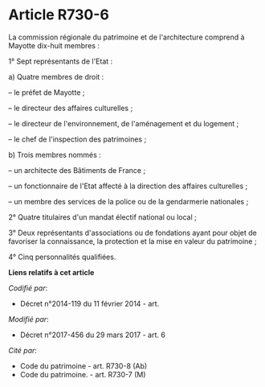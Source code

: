 # Article R730-6

La commission régionale du patrimoine et de l'architecture comprend à Mayotte dix-huit membres :

1° Sept représentants de l'Etat :

a) Quatre membres de droit :

– le préfet de Mayotte ;

– le directeur des affaires culturelles ;

– le directeur de l'environnement, de l'aménagement et du logement ;

– le chef de l'inspection des patrimoines ;

b) Trois membres nommés :

– un architecte des Bâtiments de France ;

– un fonctionnaire de l'Etat affecté à la direction des affaires culturelles ;

– un membre des services de la police ou de la gendarmerie nationales ;

2° Quatre titulaires d'un mandat électif national ou local ;

3° Deux représentants d'associations ou de fondations ayant pour objet de favoriser la connaissance, la protection et la mise
en valeur du patrimoine ;

4° Cinq personnalités qualifiées.

**Liens relatifs à cet article**

_Codifié par_:

  - Décret n°2014-119 du 11 février 2014 - art.

_Modifié par_:

  - Décret n°2017-456 du 29 mars 2017 - art. 6

_Cité par_:

  - Code du patrimoine - art. R730-8 (Ab)
  - Code du patrimoine. - art. R730-7 (M)
